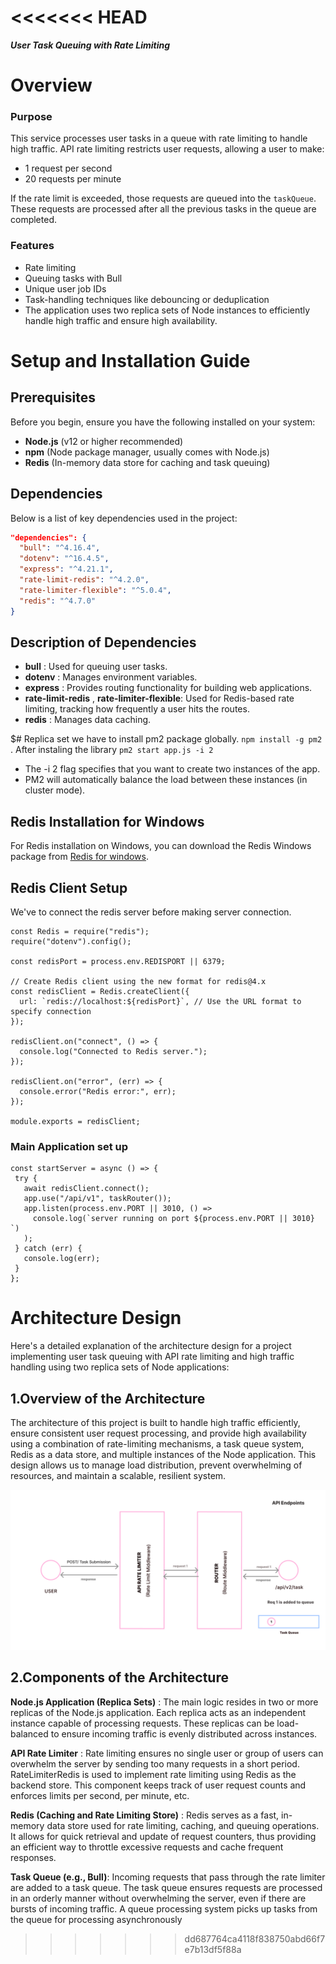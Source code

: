# <<<<<<< HEAD

**_User Task Queuing with Rate Limiting_**

# Overview

### Purpose

This service processes user tasks in a queue with rate limiting to handle high traffic. API rate limiting restricts user requests, allowing a user to make:

- 1 request per second
- 20 requests per minute

If the rate limit is exceeded, those requests are queued into the `taskQueue`. These requests are processed after all the previous tasks in the queue are completed.

### Features

- Rate limiting
- Queuing tasks with Bull
- Unique user job IDs
- Task-handling techniques like debouncing or deduplication
- The application uses two replica sets of Node instances to efficiently handle high traffic and ensure high availability.

# Setup and Installation Guide

## Prerequisites

Before you begin, ensure you have the following installed on your system:

- **Node.js** (v12 or higher recommended)
- **npm** (Node package manager, usually comes with Node.js)
- **Redis** (In-memory data store for caching and task queuing)

## Dependencies

Below is a list of key dependencies used in the project:

```json
"dependencies": {
  "bull": "^4.16.4",
  "dotenv": "^16.4.5",
  "express": "^4.21.1",
  "rate-limit-redis": "^4.2.0",
  "rate-limiter-flexible": "^5.0.4",
  "redis": "^4.7.0"
}
```

## Description of Dependencies

- **bull** : Used for queuing user tasks.
- **dotenv** : Manages environment variables.
- **express** : Provides routing functionality for building web applications.
- **rate-limit-redis** , **rate-limiter-flexible**: Used for Redis-based rate limiting, tracking how frequently a user hits the routes.
- **redis** : Manages data caching.

$# Replica set
we have to install pm2 package globally.
`npm install -g pm2`
. After instaling the library
`pm2 start app.js -i 2`

- The -i 2 flag specifies that you want to create two instances of the app.
- PM2 will automatically balance the load between these instances (in cluster mode).

## Redis Installation for Windows

For Redis installation on Windows, you can download the Redis Windows package from
[Redis for windows](https://github.com/microsoftarchive/redis/releases).

## Redis Client Setup

We've to connect the redis server before making server connection.

```
const Redis = require("redis");
require("dotenv").config();

const redisPort = process.env.REDISPORT || 6379;

// Create Redis client using the new format for redis@4.x
const redisClient = Redis.createClient({
  url: `redis://localhost:${redisPort}`, // Use the URL format to specify connection
});

redisClient.on("connect", () => {
  console.log("Connected to Redis server.");
});

redisClient.on("error", (err) => {
  console.error("Redis error:", err);
});

module.exports = redisClient;

```

### Main Application set up

```
const startServer = async () => {
 try {
   await redisClient.connect();
   app.use("/api/v1", taskRouter());
   app.listen(process.env.PORT || 3010, () =>
     console.log(`server running on port ${process.env.PORT || 3010} `)
   );
 } catch (err) {
   console.log(err);
 }
};
```

# Architecture Design

Here's a detailed explanation of the architecture design for a project implementing user task queuing with API rate limiting and high traffic handling using two replica sets of Node applications:

## 1.Overview of the Architecture

The architecture of this project is built to handle high traffic efficiently, ensure consistent user request processing, and provide high availability using a combination of rate-limiting mechanisms, a task queue system, Redis as a data store, and multiple instances of the Node application. This design allows us to manage load distribution, prevent overwhelming of resources, and maintain a scalable, resilient system.

![architecture-high-level-design](./assets/architecture-high-level-design.png)

## 2.Components of the Architecture

**Node.js Application (Replica Sets)** :
The main logic resides in two or more replicas of the Node.js application. Each replica acts as an independent instance capable of processing requests.
These replicas can be load-balanced to ensure incoming traffic is evenly distributed across instances.

**API Rate Limiter** :
Rate limiting ensures no single user or group of users can overwhelm the server by sending too many requests in a short period.
RateLimiterRedis is used to implement rate limiting using Redis as the backend store. This component keeps track of user request counts and enforces limits per second, per minute, etc.

**Redis (Caching and Rate Limiting Store)** :
Redis serves as a fast, in-memory data store used for rate limiting, caching, and queuing operations.
It allows for quick retrieval and update of request counters, thus providing an efficient way to throttle excessive requests and cache frequent responses.

**Task Queue (e.g., Bull)**:
Incoming requests that pass through the rate limiter are added to a task queue.
The task queue ensures requests are processed in an orderly manner without overwhelming the server, even if there are bursts of incoming traffic.
A queue processing system picks up tasks from the queue for processing asynchronously

> > > > > > > dd687764ca4118f838750abd66f7e7b13df5f88a
